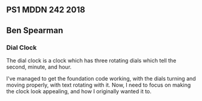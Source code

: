 ## PS1 MDDN 242 2018
## Ben Spearman

### Dial Clock

The dial clock is a clock which has three rotating
dials which tell the second, minute, and hour.

I've managed to get the foundation code working, with the dials turning and moving properly, with text rotating with it.
Now, I need to focus on making the clock look appealing, and how I originally wanted it to.